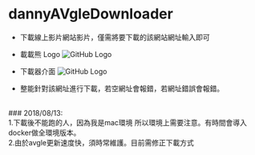 # dannyAVgleDownloader


* 下載線上影片網站影片，僅需將要下載的該網站網址輸入即可

* 載載熊 Logo
![GitHub Logo](https://github.com/ekils/dannyAVgleDownloader/blob/master/png/43743-200.png)

* 下載器介面
![GitHub Logo](https://github.com/ekils/dannyAVgleDownloader/blob/master/png/2017-09-08_3.05.41.png)


* 整能針對該網址進行下載，若空網址會報錯，若網址錯誤會報錯。

<br>
### 2018/08/13:<br>
1.下載後不能跑的人，因為我是mac環境 所以環境上需要注意。有時間會導入docker做全環境版本。<br>
2.由於avgle更新速度快，須時常維護。目前需修正下載方式
